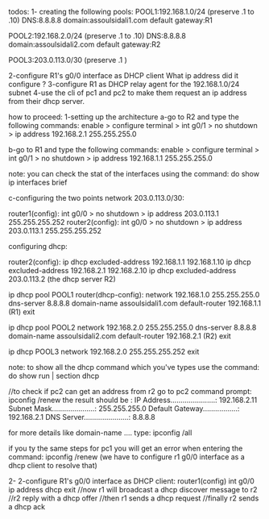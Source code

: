 todos:
1- creating the following pools:
POOL1:192.168.1.0/24  (preserve .1 to .10)
  DNS:8.8.8.8
  domain:assoulsidali1.com
  default gateway:R1

POOL2:192.168.2.0/24  (preserve .1 to .10)
  DNS:8.8.8.8
  domain:assoulsidali2.com
  default gateway:R2
  
POOL3:203.0.113.0/30  (preserve .1 )

2-configure R1's g0/0 interface as DHCP client What ip address did it configure ?
3-configure R1 as DHCP relay agent for the 192.168.1.0/24 subnet
4-use the cli of pc1 and pc2 to make them request an ip address from their dhcp server.



how to proceed:
1-setting up the architecture
a-go to R2 and type the following commands:
enable > configure terminal > int g0/1 > no shutdown > ip address 192.168.2.1 255.255.255.0

b-go to R1 and type the following commands:
enable > configure terminal > int g0/1 > no shutdown > ip address 192.168.1.1 255.255.255.0

note: you can check the stat of the interfaces using the command: do show ip interfaces brief


c-configuring the two points network 203.0.113.0/30:

router1(config):
int g0/0 > no shutdown > ip address 203.0.113.1 255.255.255.252
router2(config):
int g0/0 > no shutdown > ip address 203.0.113.1 255.255.255.252


configuring dhcp:

router2(config):
ip dhcp excluded-address 192.168.1.1 192.168.1.10
ip dhcp excluded-address 192.168.2.1 192.168.2.10
ip dhcp excluded-address 203.0.113.2 (the dhcp server R2)

ip dhcp pool POOL1
router(dhcp-config):
network 192.168.1.0 255.255.255.0
dns-server 8.8.8.8
domain-name assoulsidali1.com
default-router 192.168.1.1 (R1)
exit

ip dhcp pool POOL2
network 192.168.2.0 255.255.255.0
dns-server 8.8.8.8
domain-name assoulsidali2.com
default-router 192.168.2.1 (R2)
exit

ip dhcp POOL3 
network 192.168.2.0 255.255.255.252
exit

note: to show all the dhcp command which you've types use the command:
do show run | section dhcp

//to check if pc2 can get an address from r2
go to pc2 command prompt:
ipconfig  /renew
the result should be :
 IP Address......................: 192.168.2.11
 Subnet Mask.....................: 255.255.255.0
 Default Gateway.................: 192.168.2.1
 DNS Server......................: 8.8.8.8
 
 for more details like domain-name ....
 type: ipconfig /all
 
 if you ty the same steps for pc1 you will get an error when entering the command: ipconfig /renew (we have to configure r1 g0/0 interface as a dhcp client to resolve that)

2-
2-configure R1's g0/0 interface as DHCP client:
router1(config)
int g0/0
ip address dhcp
exit
//now r1 will broadcast a dhcp discover message to r2
//r2 reply with a dhcp offer
//then r1 sends a dhcp request
//finally r2 sends a dhcp ack
